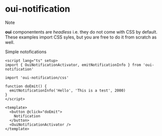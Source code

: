 # oui-notification

> [!NOTE]
> **oui** componentents are *headless* i.e. they do not come with CSS by default. These examples import CSS syles, but you are free to do it from scratch as well.

Simple notofications

```vue
<script lang="ts" setup>
import { OuiNotificationActivator, emitNotificationInfo } from 'oui-notification'

import 'oui-notification/css'

function doEmit() {
  emitNotificationInfo('Hello', 'This is a test', 2000)
}
</script>

<template>
  <button @click="doEmit">
    Notification
  </button>
  <OuiNotificationActivator />
</template>
```
